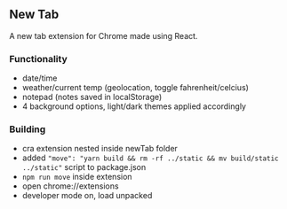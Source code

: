 ## New Tab

A new tab extension for Chrome made using React.

### Functionality

- date/time
- weather/current temp (geolocation, toggle fahrenheit/celcius)
- notepad (notes saved in localStorage)
- 4 background options, light/dark themes applied accordingly

### Building

- cra extension nested inside newTab folder
- added `"move": "yarn build && rm -rf ../static && mv build/static ../static"` script to package.json
- `npm run move` inside extension
- open chrome://extensions
- developer mode on, load unpacked
